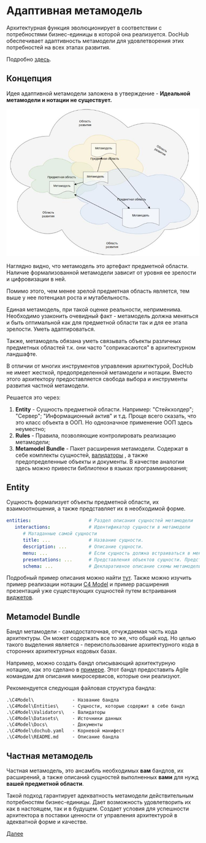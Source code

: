 # Адаптивная метамодель

Архитектурная функция эволюционирует в соответствии с потребностями бизнес-единицы в которой она реализуется.
DocHub обеспечивает адаптивность метамодели для удовлетворения этих потребностей на всех этапах развития.

Подробно [здесь](https://habr.com/ru/post/701050/). 

## Концепция

Идея адаптивной метамодели заложена в утверждение - **Идеальной метамодели и нотации не существует.**

![Область применения метамодели](images/landspace.jpeg)

Наглядно видно, что метамодель это артефакт предметной области. Наличие формализованной метамодели зависит от уровня
ее зрелости и цифровизации в ней.

Помимо этого, чем менее зрелой предметная область является, тем выше у нее потенциал роста и мутабельность.

Единая метамодель, при такой оценке реальности, неприменима. Необходимо узаконить очевидный факт - метамодель
должна меняться и быть оптимальной как для предметной области так и для ее этапа зрелости. Уметь адаптироваться.

Также, метамодель обязана уметь связывать объекты различных предметных областей т.к. они часто "соприкасаются" 
в архитектурном ландшафте.

В отличии от многих инструментов управления архитектурой, DocHub не имеет жесткой, предопределенной метамодели и нотации. 
Вместо этого архитектору предоставляется свобода выбора и инструменты развития частной метамодели.

Решается это через:
1. **Entity** - Сущность предметной области. Например: "Стейкхолдер"; "Сервер"; "Информационный актив" и т.д. 
                Проще всего сказать, что это класс объекта в ООП. Но однозначное применение ООП здесь неуместно;
2. **Rules**  - Правила, позволяющие контролировать реализацию метамодели;
3. **Metamodel Bundle** - Пакет расширения метамодели. Содержат в себе комплекты сущностей, [валидаторы](http://localhost:8080/docs/dochub.rules.validators)
                , а также предопределенные объекты и документы. В качестве аналогии здесь можно привести библиотеки
                в языках программирования;

## Entity

Сущность формализует объекты предметной области, их взаимоотношения, а также представляет их в необходимой форме.

```yaml
entities:                     # Раздел описания сущностей метамодели
   interactions:              # Идентификатор сущности в метамодели
      # Матаданные самой сущности
      title: ...              # Название сущности.
      description: ...        # Описание сущности.
      menu: ...               # Если сущность должна встраиваться в меню, здесь описывается ее размещение.
      presentations: ...      # Представления объектов сущности. Представлением может быть любой тип документа.
      schema: ...             # Декларативное описание схемы метамодели объектов сущности.
``` 

Подробный пример описания можно найти [тут](/docs/dochub.entities.examples). Также можно изучить пример реализации нотации 
[C4 Model](https://github.com/rpiontik/DocHubExamples/tree/main/src/C4Model) и пример расширения презентаций уже существующих
сущностей путем встраивания [виджетов](https://github.com/rpiontik/DocHubExamples/tree/main/src/widgets).

## Metamodel Bundle

Бандл метамодели - самодостаточная, отчуждаемая часть кода архитектуры. Он может содержать все то же, что общий код.
Но целью такого выделения является - переиспользование архитектурного кода в сторонних архитектурных кодовых базах.

Например, можно создать бандл описывающий архитектурную нотацию, как это сделано в [примере](https://github.com/rpiontik/DocHubExamples/tree/main/src/C4Model). 
Этот бандл предоставить Agile командам для описания микросервисов, которые они реализуют.

Рекомендуется следующая файловая структура бандла:
```
.\C4Model\              - Название бандла
.\C4Model\Entities\     - Сущности, которые содержит в себе бандл
.\C4Model\Validators\   - Валидаторы
.\C4Model\Datasets\     - Источники данных
.\C4Model\Docs\         - Документы
.\C4Model\dochub.yaml   - Корневой манифест
.\C4Model\README.md     - Описание бандла
```

## Частная метамодель

Частная метамодель, это ансамбль необходимых **вам** бандлов, их расширений, а также описаний сущностей выполненных
**вами** для нужд **вашей предметной области**. 

Такой подход гарантирует адекватность метамодели действительным потребностям бизнес-единицы. Дает возможность удовлетворить их
как в настоящем, так и в будущем. Создает условия для успешности архитектора в поставки ценности от управления
архитектурой в адекватной форме и качестве. 


[Далее](/docs/dochub.radar)
